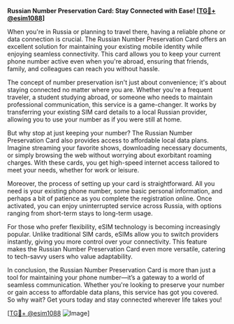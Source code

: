 **Russian Number Preservation Card: Stay Connected with Ease! [[TG💪+ @esim1088](https://t.me/s/esim1088)]**

When you're in Russia or planning to travel there, having a reliable phone or data connection is crucial. The Russian Number Preservation Card offers an excellent solution for maintaining your existing mobile identity while enjoying seamless connectivity. This card allows you to keep your current phone number active even when you're abroad, ensuring that friends, family, and colleagues can reach you without hassle.

The concept of number preservation isn't just about convenience; it's about staying connected no matter where you are. Whether you're a frequent traveler, a student studying abroad, or someone who needs to maintain professional communication, this service is a game-changer. It works by transferring your existing SIM card details to a local Russian provider, allowing you to use your number as if you were still at home.

But why stop at just keeping your number? The Russian Number Preservation Card also provides access to affordable local data plans. Imagine streaming your favorite shows, downloading necessary documents, or simply browsing the web without worrying about exorbitant roaming charges. With these cards, you get high-speed internet access tailored to meet your needs, whether for work or leisure.

Moreover, the process of setting up your card is straightforward. All you need is your existing phone number, some basic personal information, and perhaps a bit of patience as you complete the registration online. Once activated, you can enjoy uninterrupted service across Russia, with options ranging from short-term stays to long-term usage.

For those who prefer flexibility, eSIM technology is becoming increasingly popular. Unlike traditional SIM cards, eSIMs allow you to switch providers instantly, giving you more control over your connectivity. This feature makes the Russian Number Preservation Card even more versatile, catering to tech-savvy users who value adaptability.

In conclusion, the Russian Number Preservation Card is more than just a tool for maintaining your phone number—it’s a gateway to a world of seamless communication. Whether you're looking to preserve your number or gain access to affordable data plans, this service has got you covered. So why wait? Get yours today and stay connected wherever life takes you! 

[[TG💪+ @esim1088](https://t.me/s/esim1088) ![Image](https://i.postimg.cc/Y0z9fWf4/image.png)]